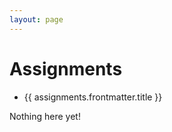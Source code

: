 ```yaml
---
layout: page
---
```


<script setup>
  import {data assignments} from './assignments/assignments.data';
  import { withBase } from 'vitepress';
</script>

# Assignments

<ul v-if="blogs.length > 0">
  <li v-for="blog of blogs">
    <a :href="withBase(assignments.url)">{{ assignments.frontmatter.title }}</a>
  </li>
</ul>
<p v-else>
  Nothing here yet!
</p>
